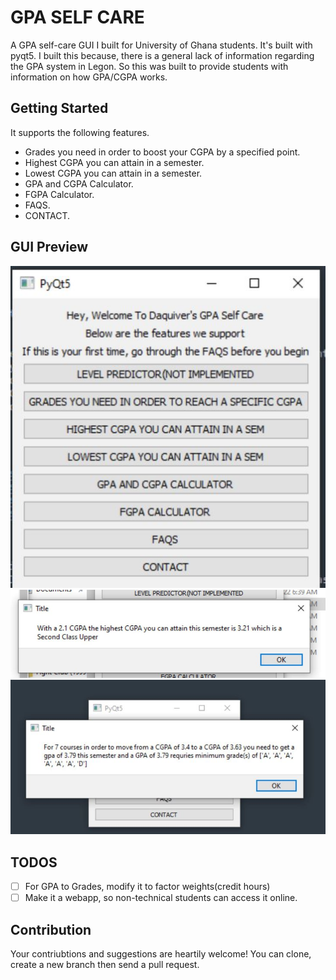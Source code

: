 # GPA SELF CARE

A GPA self-care GUI I built for University of Ghana students. It's built with pyqt5. 
I built this because, there is a general lack of information regarding the GPA system in Legon. So this was built to provide students with information on how GPA/CGPA works.


## Getting Started

It supports the following features.
* Grades you need in order to boost your CGPA by a specified point.
* Highest CGPA you can attain in a semester.
* Lowest CGPA you can attain in a semester.
* GPA and CGPA Calculator.
* FGPA Calculator.
* FAQS.
* CONTACT.

## GUI Preview
![image1](gui/images/1.jpg)
![image2](gui/images/2.jpg)
![image3](gui/images/3.jpg)

## TODOS

- [ ] For GPA to Grades, modify it to factor weights(credit hours)
- [ ] Make it a webapp, so non-technical students can access it online. 

## Contribution
Your contriubtions and suggestions are heartily welcome!
You can clone, create a new branch then send a pull request. 